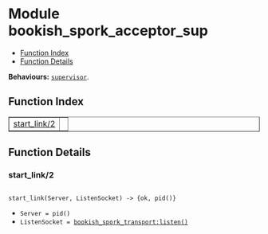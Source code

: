 

# Module bookish_spork_acceptor_sup #
* [Function Index](#index)
* [Function Details](#functions)

__Behaviours:__ [`supervisor`](supervisor.md).

<a name="index"></a>

## Function Index ##


<table width="100%" border="1" cellspacing="0" cellpadding="2" summary="function index"><tr><td valign="top"><a href="#start_link-2">start_link/2</a></td><td></td></tr></table>


<a name="functions"></a>

## Function Details ##

<a name="start_link-2"></a>

### start_link/2 ###

<pre><code>
start_link(Server, ListenSocket) -&gt; {ok, pid()}
</code></pre>

<ul class="definitions"><li><code>Server = pid()</code></li><li><code>ListenSocket = <a href="bookish_spork_transport.md#type-listen">bookish_spork_transport:listen()</a></code></li></ul>

